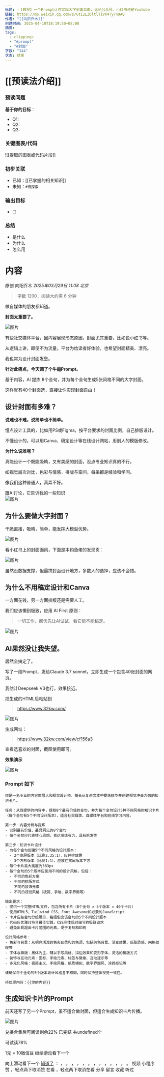 ```yaml
---
标题: -【教程】一个Prompt让你实现大字封面自由，无论公众号、小红书还是Youtube
链接: https://mp.weixin.qq.com/s/GtI2LZ0ltlTiVX4Ty7n9AQ
作者: "[[向阳乔木]]"
创建时间: 2025-04-10T18:19:50+08:00
摘要: 
tags:
  - clippings
  - "#prompt"
  - "#封面"
字数: "144"
状态: 结束
---
```

# [[预读法介绍]]
### 预读问题  
**基于你的目标**：
- Q1: 
- Q2: 
- Q3:   

### 关键图表/代码  
![[提取的图表或代码片段]]
### 初步关联  
- 已知：[[已掌握的相关知识]]  
- 未知：`#待探索`  

### 输出目标
- [ ] 

### 总结
- 是什么
- 为什么
- 怎么用

# 内容
原创 向阳乔木 *2025年03月29日 11:08* *北京*

> 字数 1200，阅读大约需 6 分钟

做自媒体的朋友都知道。

**封面太重要了。**

![图片](https://mmbiz.qpic.cn/mmbiz_png/jibL99tg2bCU8iadQArArGI4k5rWOo6K3QB4QlaNlA13PMrHho6bGaWCyhzCA2Eic2Q97g4DcrY4UI58IdtxrkqiaQ/640?wx_fmt=png&from=appmsg&tp=webp&wxfrom=5&wx_lazy=1&wx_co=1)

有些社交媒体平台，因内容展现形态原因，封面尤其重要，比如说小红书等。

从逻辑上讲，即便不为流量，平台为给读者好体验，也希望封面精美、漂亮。

我也常为设计封面发愁。

**针对此痛点，今天调了个牛逼Prompt。**

基于内容，AI 提炼 8个金句，并为每个金句生成5张风格不同的大字封面。

这样就有40个封面选，直接让你实现封面自由！

## 设计封面有多难？

**说难也不难，说简单也不简单。**

懂点设计工具的，比如用PS或Figma，按平台要求的封面比例，自己排版设计。

不懂设计的，可以用Canva、稿定设计等在线设计网站，用别人的模版修改。

**为什么说难呢？**

真能设计一个既能吸睛，又有美感的封面，没点专业知识真的不行。

如视觉层次对比，色彩与情感，排版与空间，每条都是经验和学问。

像我们这种普通人，真弄不好。

跟AI讨论，它告诉我的一些知识  
![图片](https://mmbiz.qpic.cn/mmbiz_png/jibL99tg2bCU8iadQArArGI4k5rWOo6K3QsOfGK6MJY5ueFI79VNEo2avCAMDbAjV1l7VghsVZKlrg6pJfobJ1Tw/640?wx_fmt=png&from=appmsg&tp=webp&wxfrom=5&wx_lazy=1&wx_co=1)

## 为什么要做大字封面？

干脆直接，吸睛，简单，能发挥大模型优势。

![图片](https://mmbiz.qpic.cn/mmbiz_png/jibL99tg2bCU8iadQArArGI4k5rWOo6K3QxSvIzxPGzej2IFa21xat1Jhwiawt1qfjK4ULTJESUlD3b8BzGF5xKkw/640?wx_fmt=png&from=appmsg&tp=webp&wxfrom=5&wx_lazy=1&wx_co=1)

看小红书上的封面画风，下面是本钓鱼佬的发现页：

![图片](https://mmbiz.qpic.cn/mmbiz_jpg/jibL99tg2bCU8iadQArArGI4k5rWOo6K3Qo0eLcY517ImCcoUBeb4Dp2hEkgNhDdSSrS6aWjxSY1iaLzXCyQwEFjQ/640?wx_fmt=jpeg&from=appmsg&tp=webp&wxfrom=5&wx_lazy=1&wx_co=1)

虽然没数据支撑，但最拼封面设计地方，多数人的选择，应该不会错。

## 为什么不用稿定设计和Canva

一方面花钱，另一方面排版还是需要人工。

我们应该懒到极致，应用 AI First 原则：

> 一切工作，都优先让AI试试，看它能不能稿定。

![图片](https://mmbiz.qpic.cn/mmbiz_png/jibL99tg2bCU8iadQArArGI4k5rWOo6K3Q7SicvfkV4DWHLOXj5ayaicXAHdcEVIKlL4h5yDplDSYicmCDQEibRzdkNA/640?wx_fmt=png&from=appmsg&tp=webp&wxfrom=5&wx_lazy=1&wx_co=1)

## AI果然没让我失望。

居然全搞定了。

写了一段Prompt，发给Claude 3.7 sonnet，立即生成一个包含40张封面的网页。

我估计Deepseek V3也行，效果接近。

把生成的HTML后粘贴到

> https://www.32kw.com/

![图片](https://mmbiz.qpic.cn/mmbiz_png/jibL99tg2bCU8iadQArArGI4k5rWOo6K3QtSuxUbrwsguUoW648nlEITINicBZ17BotoWPdBPDthHLz9tAhKhBMsg/640?wx_fmt=png&from=appmsg&tp=webp&wxfrom=5&wx_lazy=1&wx_co=1)

生成网址：

> https://www.32kw.com/view/cf156a3

查看选喜欢的封面，截图使用即可。

**效果演示**

![图片](https://mmbiz.qpic.cn/mmbiz_png/jibL99tg2bCU8iadQArArGI4k5rWOo6K3QPJHl0gJeOj8QeEsNB70gNyLeuJ0cQcSdymzEK4mwicVYOpKeTiaMAKug/640?wx_fmt=png&from=appmsg&tp=webp&wxfrom=5&wx_lazy=1&wx_co=1)

  

### Prompt 如下

```
你是一名专业的内容策展人和视觉设计师，擅长从复杂文本中提炼精华并创建视觉冲击力强的知识卡片。

任务：从我提供的内容中，提取8个最有价值的金句，并为每个金句设计5种不同风格的知识卡片（每个金句有5个不同设计版本），适合社交媒体、自媒体平台和在线学习内容。

第一步：内容分析与提炼
- 识别最有价值、最具洞见的8个金句
- 每个金句应代表核心思想，表达简练有力，具有启发性

第二步：知识卡片设计
- 为每个金句创建5个不同风格的设计版本： 
  - 2个宽屏版本（比例2.35:1），应并排放置
  - 3个方形版本（比例1:1），应放在宽屏版本下方
- 每个卡片最大高度为383px
- 每个金句的5个版本应使用不同的设计风格，包括： 
  - 不同的色彩方案
  - 不同的排版方式
  - 不同的装饰元素
  - 不同的视觉风格（极简、手绘、数字界面等）

输出要求：
- 提供一个完整HTML文件，包含所有卡片（8个金句 × 5个版本 = 40个卡片）
- 使用HTML5、Tailwind CSS、Font Awesome和必要的JavaScript
- 卡片应按金句分组展示，每组包含该金句的5个不同设计版本
- 代码应优雅且符合最佳实践，CSS应体现对细节的极致追求
- 避免出现超出卡片范围的元素，便于复制和印刷

设计风格参考：
- 色彩与背景：从明亮活泼的色彩到柔和的色调，包括纯色背景、渐变效果、纸张质感、网格纹理等
- 字体与排版：黑体为主，辅以手写风格、描边效果和变形字体，灵活的排版方式
- 装饰与互动元素：图标、手绘元素、标签与徽章、互动提示等
- 多元化风格：极简主义、手绘风格、纸质模拟、数字界面风、涂鸦标记等

请确保每个金句的5个版本设计风格各不相同，同时保持整体视觉一致性。

待处理内容：{{你的内容}}
```

## 生成知识卡片的Prompt

前天还写了另一个Prompt，虽不适合做封面，但适合生成知识卡片传播。

![图片](https://mmbiz.qpic.cn/mmbiz_png/jibL99tg2bCU8iadQArArGI4k5rWOo6K3QxTgUlJ83XBVufFicAHkSbX6U9jlzUMXibSa4F0GbbPrfbicPKRQsZwebA/640?wx_fmt=png&from=appmsg&tp=webp&wxfrom=5&wx_lazy=1&wx_co=1)

兑换合集后可阅读剩余22% 已完结 共undefined个

可试读78%

1元 = 10微信豆 继续滑动看下一个

向上滑动看下一个 [知道了](https://mp.weixin.qq.com/s/) ： ， ， ， ， ， ， ， ， ， ， ， ， 。 视频 小程序 赞 ，轻点两下取消赞 在看 ，轻点两下取消在看 分享 留言 收藏 听过